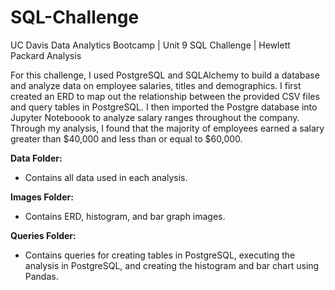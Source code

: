 # SQL-Challenge
UC Davis Data Analytics Bootcamp | Unit 9 SQL Challenge | Hewlett Packard Analysis

For this challenge, I used PostgreSQL and SQLAlchemy to build a database and analyze data on employee salaries, titles and demographics. I first created an ERD to map out the relationship between the provided CSV files and query tables in PostgreSQL. I then imported the Postgre database into Jupyter Noteboook to analyze salary ranges throughout the company. Through my analysis, I found that the majority of employees earned a salary greater than $40,000 and less than or equal to $60,000. 

**Data Folder:**
- Contains all data used in each analysis.

**Images Folder:**
- Contains ERD, histogram, and bar graph images. 

**Queries Folder:**
- Contains queries for creating tables in PostgreSQL, executing the analysis in PostgreSQL, and creating the histogram and bar chart using Pandas.
